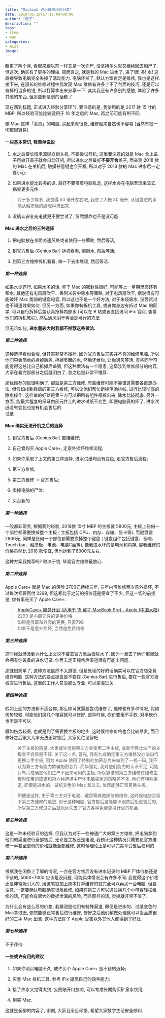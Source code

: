 ```yaml
---
title: "Macbook 进水维修经验分享"
date: 2019-05-10T17:17:04+08:00
author: "质子"
description: ""
tags:
- item
- mac
categories: 
- mist
image: 
---
```


断更了两个月, 看起来跟以前一样又是一次诈尸, 没坚持多久就又继续回去躺尸了. 但这次, 确实有了更多的理由, 简而言之, 就是我的 Mac 进水了, 进了很! 多! 水! 这直接导致电脑完全失掉了活动能力. 电脑坏掉了, 默认方案肯定是维修, 我也是这样. 接下来, 在漫长的维修过程中我发现 Mac 维修有许多上不了台面的技巧, 还是可以省掉相当多的钱, 所以打算拿出来分享一下. 其实我还有许多别的感触, 体验了许多其他的东西, 但那些都是别的话题了.

现在回到标题, 正式进入经验分享环节. 要注意的是, 我使用的是 2017 款 15 寸的 MBP, 所以经验可能比较适用于 16 年之后的 Mac, 再之前可能有所不同.

像 Mac 这样「高贵」的电脑, 买起来就很贵, 维修起来自然也不容易 (当然有钱一切都很容易).


#### 一些基本常识, 我简单说说

1.  水之后要长按电源键立刻关机, 不要尝试开机, 这里要注意的就是 Mac 合上盖子再掀开盖子就会自动开机, 所以进水之后最好**不要开合**盖子, 而亲测 2018 款的 Mac 在关机后, 触摸任意键也会开机, 所以对于 2018 款的 Mac 进水后一定要小心;

2.  如果进水量比较多的话, 最好不要带着电脑乱走, 这样水会在电脑里流来流去, 祸害更多元件.

> 对于多少算多, 我觉得 50 毫升左右吧, 我进了大概 80 毫升, 从键盘进的水能从触摸板的缝隙中流出来.

3.  没确认安全充电就更不要尝试了, 贸然爆炸也不是没可能.


#### Mac 进水之后的三种选择
1.  把电脑放在某阴凉通风处或者使用一些策略, 然后等活;

2.  到官方售后 (Genius Bar) 拆机看看, 擦擦水, 然后等活;

3.  到第三方维修拆机看看, 做一下去水处理, 然后等活.


##### 第一种选择
如果水少还行, 如果水多的话, 鉴于 Mac 的密封性很好, 可能等上一星期里面还有积水; 其他还有电风扇吹干、丢到米袋中吸水等策略, 对于电风扇吹干, 据说很有可能破坏 Mac 脆弱的键盘电容, 所以这也不是一个好方法, 对于米袋吸水, 没尝试过也不知道效果如何. 但另一方面, 如果你有拆机工具, 或者你身边有拆过 Mac 的同学, 可以自行拆掉后盖认真擦掉内部水 (可以在 B 站或者直接访问 iFix 官网, 查看他们的拆机教程), 然后通风阴干等活是可行的方法.

但无论如何, **进水量较大时我都不推荐这些做法.**


##### 第二种选择
这种选择看似合理, 但其实非常不推荐, 因为官方售后其实并不真的维修电脑, 所以他们只会简单的拆掉后盖, 擦掉表面的水, 然后还给你, 让你通风等活. 有些同学可能觉得这总比自己拆掉后盖强, 但这种做法有一个隐患, 这牵涉到维修部分的内容, 大家在看完那部分之后就明白了, 总之也是非常不推荐.

那我推荐的就很明确了, 那就是第三方维修, 有些维修可能不靠谱这需要各自想办法, 但假如找到靠谱的第三方维修, 可以让他们帮忙断掉电池排线, 进行比较彻底的除水操作. 这样做的好处是第三方可以把所有组件都拆出来, 除水比较彻底, 另外一方面, 能最大程度的保证内部元件上的进水试纸不变色, 即便电脑真的坏了, 进水试纸没有变色也是有机会售后的.  
试纸

 
#### Mac 确实无法开机之后的选择
1.  到官方售后 (Genius Bar) 直接维修;

2.  自己曾购买 Apple Care+, 走意外损坏维修流程;

3.  如果你采取了上文的第三种选择, 进水试纸均没有变色, 走官方售后流程;

4.  第三方维修;

5.  第三方维修 -> 官方售后;

6.  卖掉电脑的尸体;

7.  买台新的.


##### 第一种选择
一般都非常贵, 根据我的经验, 2018款 15寸 MBP 的主板要 5800元, 主板上任何一个部位都需要换掉整个主板 ( 主板包括 CPU、内存、存储、显卡等). 而键盘要2800元, 同样是任何一个部位都需要换掉整个键盘 ( 键盘组件包括键盘、音响、Touch bar、触摸板、电池、电脑C面等), 像我进水坏的是电池和内存, 那我维修的价格虽然比 2018 款便宜, 但也达到了8000元左右.

这种方案我推荐吗? 取决于钱, 毕竟官方维修最放心.

 
##### 第二种选择
Apple Care+ 就是 Mac 的保险 2700元持续三年, 三年内可维修两次意外损坏, 不过每次都要再付 2299, 但这相比于之前的报价还是便宜了不少, 但这一切的前提是, 你有事先买了 Apple Care+.

> [AppleCare+ 服务计划 (适用于 15 英寸 MacBook Pro) - Apple (中国大陆)](https://www.apple.com/cn/shop/product/AC_PLUS_MBP-AUTO)  
> 2299 是内部元件的更换价格  
> 如果是屏幕和外壳的更换, 只要799  
> 如果不是意外损坏, 当然是免费维修

 
##### 第三种选择
这时候就涉及到为什么上文说不要去官方售后做除水了, 因为一旦去了他们那里就会拥有你设备的进水记录, 你再去走正规售后渠道很有可能出问题.

那就很简单了, 这种方法虽然不太道德, 但是处理的好的话确实可以在官方店免费维修电脑. 这种方法的要点据说是不要在 (Genius Bar) 进行售后, 要在一些官方授权店进行售后, 这里的工作人员没那么专业, 可以蒙混过关.


##### 第四种选择
假如上面的方法都不适合你, 那么你可就需要尝试维修了, 维修也有多种情况, 假如伤势较轻, 可能他们换几个电容就可以修好, 这种时候, 砍价要毫不手软, 对半砍价也不是不可以.


假如伤势较重, 也就是到了需要换主板的地步, 这时候维修价格也会比较昂贵, 而且修好之后很大几率无法正常售后, 大家见仁见智吧.

> 关于主板的质量, 大家或许觉得第三方会使用二手主板, 或者华强北生产的主板会不会质量不好. 关于这一点, 首先, 我有九成确定第三方维修没办法自行更换二手主板, 因为 Apple 使用了特制的加密芯片来做到了一机一码, 我不认为第三方有能力欺骗加密芯片. 而华强北, 我对他们能力的认识不足, 可能只有六成确定他们生产不出来可用的主板, 所以靠谱的第三方维修在维修主板时使用的应该和第六种选择中尸体电脑买家的策略差不多, 他们有特殊渠道, 即便是进水的、试纸变色的 Mac 拿过去, 依然能够正常更换主板。
> 
> 即便是这样, 由于第三方对于电池、键盘等其他部位的维修, 这时候电脑会留下第三方维修的痕迹, 对于这种电脑, 官方售后是能够识别然后拒绝售后的, 所以第三方修过之后就永远失去了官方各种免费更换计划的机会.

 
##### 第五种选择
这是一种未经验证的选择, 但我认为对于一些神通广大的第三方维修, 把电脑拿到他们的渠道进行全部售后, 无论是主板还是电池, 我预计这种情况只需要花官方维修一半甚至更低的价格就能全部维修, 这时候理论上是可以完美享受售后福利的.

 
##### 第六种选择
根据我在闲鱼上了解的情况, 一台在官方售后没有进水记录的 MBP 尸体价格还是不错的, 5000~7000 应该是没问题, 可能具体情况会有许多不同. 我觉得这个价格还是非常吸引人的, 用这笔钱加上原本打算维修的钱完全可以再买一台电脑. 但要注意, 一定要确认电脑确实很难维修, 如果在第三方可以通过换几个小电容轻松维修的话, 可能会有很大的数据泄漏的风险, 而且那样的话, 卖掉就非常不值了.

为什么会有这么高的价格, 我猜测是他们有特殊渠道, 即便是进水的、试纸变色的Mac拿过去, 依然能够正常售后进行维修, 修好之后他们稍做处理就可以当品质很好的二手 Mac 出售. 这种方法除了 Apple 受害以外其他人都得到了好处.

  

##### 第七种选择
不予评价.

  
#### 一些或许有用的建议
1.  如果你刚买电脑不久, 或许买个 Apple Care+ 是不错的选择;

2.  买套 Mac 拆机工具, 参考 iFix 提高自己的动手能力;

3.  接了热水又觉得太烫, 妄图敞开口放凉, 可以考虑长期购买矿泉水饮用;

4.  别买 Mac.

  

这就是全部的内容了, 谢谢, 大家且用且珍惜, 希望大家数字生活安全顺利.